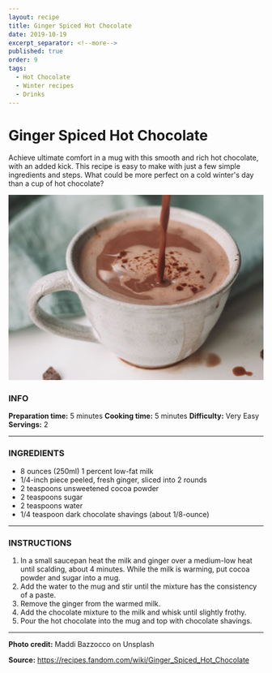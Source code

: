 ```yaml
---
layout: recipe
title: Ginger Spiced Hot Chocolate
date: 2019-10-19
excerpt_separator: <!--more-->
published: true
order: 9
tags:
  - Hot Chocolate
  - Winter recipes
  - Drinks
---
```


# Ginger Spiced Hot Chocolate

Achieve ultimate comfort in a mug with this smooth and rich hot chocolate, with an added kick. This recipe is easy to make with just a few simple ingredients and steps. What could be more perfect on a cold winter's day than a cup of hot chocolate?

<!--more-->

[![Hot chocolate](/_uploads/hotchocolate.jpg)](/_uploads/hotchocolate.jpg)


### INFO

**Preparation time:** 5 minutes
**Cooking time:** 5 minutes
**Difficulty:** Very Easy
**Servings:** 2

<hr>

### INGREDIENTS

- 8 ounces (250ml) 1 percent low-fat milk
- 1/4-inch piece peeled, fresh ginger, sliced into 2 rounds
- 2 teaspoons unsweetened cocoa powder
- 2 teaspoons sugar
- 2 teaspoons water
- 1/4 teaspoon dark chocolate shavings (about 1/8-ounce)

<hr>

### INSTRUCTIONS

1. In a small saucepan heat the milk and ginger over a medium-low heat until scalding, about 4 minutes. While the milk is warming, put cocoa powder and sugar into a mug.
2. Add the water to the mug and stir until the mixture has the consistency of a paste.
3. Remove the ginger from the warmed milk.
4. Add the chocolate mixture to the milk and whisk until slightly frothy.
5. Pour the hot chocolate into the mug and top with chocolate shavings.

<hr>

**Photo credit:** Maddi Bazzocco on Unsplash

**Source:** https://recipes.fandom.com/wiki/Ginger_Spiced_Hot_Chocolate
